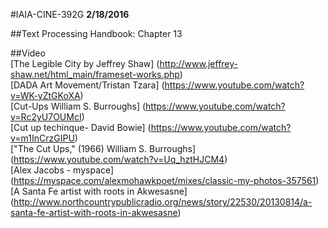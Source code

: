 #IAIA-CINE-392G
**2/18/2016**
  
##Text
Processing Handbook: Chapter 13 

##Video  
[The Legible City by Jeffrey Shaw]
(http://www.jeffrey-shaw.net/html_main/frameset-works.php)  
[DADA Art Movement/Tristan Tzara]
(https://www.youtube.com/watch?v=WK-yZtGKoXA)  
[Cut-Ups William S. Burroughs]
(https://www.youtube.com/watch?v=Rc2yU7OUMcI)  
[Cut up techinque- David Bowie]
(https://www.youtube.com/watch?v=m1InCrzGIPU)  
["The Cut Ups," (1966) William S. Burroughs]
(https://www.youtube.com/watch?v=Uq_hztHJCM4)  
[Alex Jacobs - myspace]
(https://myspace.com/alexmohawkpoet/mixes/classic-my-photos-357561)  
[A Santa Fe artist with roots in Akwesasne]
(http://www.northcountrypublicradio.org/news/story/22530/20130814/a-santa-fe-artist-with-roots-in-akwesasne)

